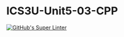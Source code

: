 # ICS3U-Unit5-03-CPP

[![GitHub's Super Linter](https://github.com/Peter-Gemmell/ICS3U-Unit5-03-CPP/workflows/GitHub's%20Super%20Linter/badge.svg)](https://github.com/Peter-Gemmell/ICS3U-Unit5-03-CPP/actions)

